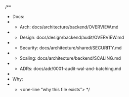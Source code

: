 /\*\*

- Docs:
- - Arch: docs/architecture/backend/OVERVIEW.md
- - Design: docs/design/backend/audit/OVERVIEW.md
- - Security: docs/architecture/shared/SECURITY.md
- - Scaling: docs/architecture/backend/SCALING.md
- - ADRs: docs/adr/0001-audit-wal-and-batching.md
-
- Why:
- - <one-line “why this file exists”>
    \*/
